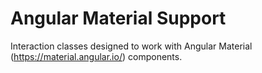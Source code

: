 # Angular Material Support

Interaction classes designed to work with Angular Material (https://material.angular.io/) components.
